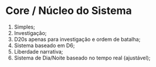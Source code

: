 # Core / Núcleo do Sistema

1. Simples;
2. Investigação;
3. D20s apenas para investigação e ordem de batalha;
4. Sistema baseado em D6;
5. Liberdade narrativa;
6. Sistema de Dia/Noite baseado no tempo real (ajustável);
